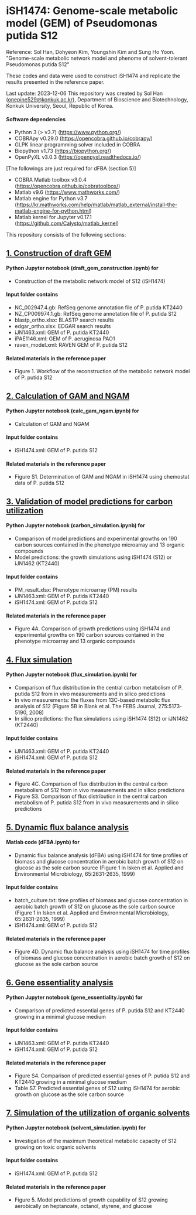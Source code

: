 # iSH1474: Genome-scale metabolic model (GEM) of Pseudomonas putida S12
Reference: Sol Han, Dohyeon Kim, Youngshin Kim and Sung Ho Yoon. "Genome-scale metabolic network model and phenome of solvent-tolerant Pseudomonas putida S12"

These codes and data were used to construct iSH1474 and replicate the results presented in the reference paper.

Last update: 2023-12-06
This repository was created by Sol Han (onepine529@konkuk.ac.kr), Department of Bioscience and Biotechnology, Konkuk University, Seoul, Republic of Korea.

#### Software dependencies
* Python 3 (> v3.7) (https://www.python.org/)
* COBRApy v0.29.0 (https://opencobra.github.io/cobrapy/)
* GLPK linear programming solver included in COBRA
* Biopython v1.73 (https://biopython.org/)
* OpenPyXL v3.0.3 (https://openpyxl.readthedocs.io/)

[The followings are just required for dFBA (section 5)]
* COBRA Matlab toolbox v3.0.4 (https://opencobra.github.io/cobratoolbox/)
* Matlab v9.6 (https://www.mathworks.com/)
* Matlab engine for Python v3.7 (https://kr.mathworks.com/help/matlab/matlab_external/install-the-matlab-engine-for-python.html)
* Matlab kernel for Jupyter v0.17.1 (https://github.com/Calysto/matlab_kernel)

This repository consists of the following sections:

## [1. Construction of draft GEM](1_Draft_GEM_construction)

#### Python Jupyter notebook (draft_gem_construction.ipynb) for
* Construction of the metabolic network model of S12 (iSH1474)

#### Input folder contains
* NC_002947.4.gb: RefSeq genome annotation file of P. putida KT2440
* NZ_CP009974.1.gb: RefSeq genome annotation file of P. putida S12
* blastp_ortho.xlsx: BLASTP search results
* edgar_ortho.xlsx: EDGAR search results
* iJN1463.xml: GEM of P. putida KT2440
* iPAE1146.xml: GEM of P. aeruginosa PAO1
* raven_model.xml: RAVEN GEM of P. putida S12

#### Related materials in the reference paper 
* Figure 1. Workflow of the reconstruction of the metabolic network model of P. putida S12

## [2. Calculation of GAM and NGAM](2_GAM_NGAM_calculation)

#### Python Jupyter notebook (calc_gam_ngam.ipynb) for
* Calculation of GAM and NGAM

#### Input folder contains
* iSH1474.xml: GEM of P. putida S12

#### Related materials in the reference paper
* Figure S1. Determination of GAM and NGAM in iSH1474 using chemostat data of P. putida S12

## [3. Validation of model predictions for carbon utilization](3_Carbon_simulation)

#### Python Jupyter notebook (carbon_simulation.ipynb) for 
* Comparison of model predictions and experimental growths on 190 carbon sources contained in the phenotype microarray and 13 organic compounds 
* Model predictions: the growth simulations using iSH1474 (S12) or iJN1462 (KT2440)

#### Input folder contains
* PM_result.xlsx: Phenotype microarray (PM) results
* iJN1463.xml: GEM of P. putida KT2440
* iSH1474.xml: GEM of P. putida S12

#### Related materials in the reference paper
* Figure 4A. Comparison of growth predictions using iSH1474 and experimental growths on 190 carbon sources contained in the phenotype microarray and 13 organic compounds

## [4. Flux simulation](4_Flux_simulation)

#### Python Jupyter notebook (flux_simulation.ipynb) for
* Comparison of flux distribution in the central carbon metabolism of P. putida S12 from in vivo measurements and in silico predictions
* In vivo measurements: the fluxes from 13C-based metabolic flux analysis of S12 (Figure 5B in Blank et al. The FEBS Journal, 275:5173-5190, 2008)
* In silico predictions: the flux simulations using iSH1474 (S12) or iJN1462 (KT2440)

#### Input folder contains
* iJN1463.xml: GEM of P. putida KT2440
* iSH1474.xml: GEM of P. putida S12

#### Related materials in the reference paper
* Figure 4C. Comparison of flux distribution in the central carbon metabolism of S12 from in vivo measurements and in silico predictions
* Figure S3.  Comparison of flux distribution in the central carbon metabolism of P. putida S12 from in vivo measurements and in silico predictions

## [5. Dynamic flux balance analysis](5_dFBA)

#### Matlab code (dFBA.ipynb) for 
* Dynamic flux balance analysis (dFBA) using iSH1474 for time profiles of biomass and glucose concentration in aerobic batch growth of S12 on glucose as the sole carbon source (Figure 1 in Isken et al. Applied and Environmental Microbiology, 65:2631-2635, 1999)

#### Input folder contains
* batch_culture.txt: time profiles of biomass and glucose concentration in aerobic batch growth of S12 on glucose as the sole carbon source (Figure 1 in Isken et al. Applied and Environmental Microbiology, 65:2631-2635, 1999)
* iSH1474.xml: GEM of P. putida S12

#### Related materials in the reference paper
* Figure 4D. Dynamic flux balance analysis using iSH1474 for time profiles of biomass and glucose concentration in aerobic batch growth of S12 on glucose as the sole carbon source

## [6. Gene essentiality analysis](6_Gene_essentiality)

#### Python Jupyter notebook (gene_essentiality.ipynb) for 
* Comparison of predicted essential genes of P. putida S12 and KT2440 growing in a minimal glucose medium

#### Input folder contains
* iJN1463.xml: GEM of P. putida KT2440
* iSH1474.xml: GEM of P. putida S12

#### Related materials in the reference paper
* Figure S4. Comparison of predicted essential genes of P. putida S12 and KT2440 growing in a minimal glucose medium
* Table S7. Predicted essential genes of S12 using iSH1474 for aerobic growth on glucose as the sole carbon source

## [7. Simulation of the utilization of organic solvents](7_Solvent_simulation)

#### Python Jupyter notebook (solvent_simulation.ipynb) for 
* Investigation of the maximum theoretical metabolic capacity of S12 growing on toxic organic solvents

#### Input folder contains
* iSH1474.xml: GEM of P. putida S12

#### Related materials in the reference paper
* Figure 5. Model predictions of growth capability of S12 growing aerobically on heptanoate, octanol, styrene, and glucose
